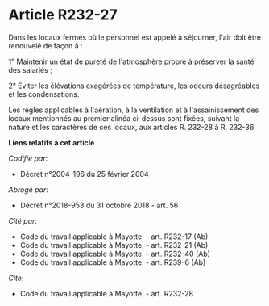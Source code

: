 # Article R232-27

Dans les locaux fermés où le personnel est appelé à séjourner, l'air doit être renouvelé de façon à : 

1° Maintenir un état de pureté de l'atmosphère propre à préserver la santé des salariés ; 

2° Eviter les élévations exagérées de température, les odeurs désagréables et les condensations. 

Les règles applicables à l'aération, à la ventilation et à l'assainissement des locaux mentionnés au premier alinéa ci-dessus
sont fixées, suivant la nature et les caractères de ces locaux, aux articles R. 232-28 à R. 232-36.

**Liens relatifs à cet article**

_Codifié par_:

  - Décret n°2004-196 du 25 février 2004

_Abrogé par_:

  - Décret n°2018-953 du 31 octobre 2018 - art. 56

_Cité par_:

  - Code du travail applicable à Mayotte. - art. R232-17 (Ab)
  - Code du travail applicable à Mayotte. - art. R232-21 (Ab)
  - Code du travail applicable à Mayotte. - art. R232-40 (Ab)
  - Code du travail applicable à Mayotte. - art. R239-6 (Ab)

_Cite_:

  - Code du travail applicable à Mayotte. - art. R232-28
